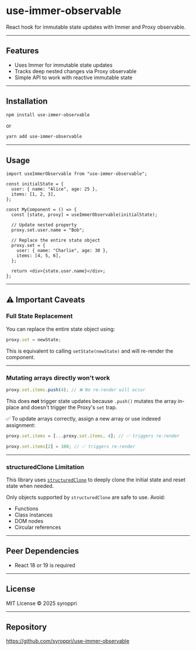 # use-immer-observable

React hook for immutable state updates with Immer and Proxy observable.

---

## Features

- Uses Immer for immutable state updates
- Tracks deep nested changes via Proxy observable
- Simple API to work with reactive immutable state

---

## Installation

```bash
npm install use-immer-observable
```

or

```bash
yarn add use-immer-observable
```

---

## Usage

```tsx
import useImmerObservable from "use-immer-observable";

const initialState = {
  user: { name: "Alice", age: 25 },
  items: [1, 2, 3],
};

const MyComponent = () => {
  const [state, proxy] = useImmerObservable(initialState);

  // Update nested property
  proxy.set.user.name = "Bob";

  // Replace the entire state object
  proxy.set = {
    user: { name: "Charlie", age: 30 },
    items: [4, 5, 6],
  };

  return <div>{state.user.name}</div>;
};
```

---

## ⚠️ Important Caveats

### Full State Replacement

You can replace the entire state object using:

```ts
proxy.set = newState;
```

This is equivalent to calling `setState(newState)` and will re-render the component.

---

### Mutating arrays directly won't work

```ts
proxy.set.items.push(4); // ❌ No re-render will occur
```

This does **not** trigger state updates because `.push()` mutates the array in-place and doesn't trigger the Proxy's `set` trap.

✅ To update arrays correctly, assign a new array or use indexed assignment:

```ts
proxy.set.items = [...proxy.set.items, 4]; // ✅ triggers re-render

proxy.set.items[2] = 100; // ✅ triggers re-render
```

---

### structuredClone Limitation

This library uses [`structuredClone`](https://developer.mozilla.org/en-US/docs/Web/API/structuredClone) to deeply clone the initial state and reset state when needed.

Only objects supported by `structuredClone` are safe to use. Avoid:

- Functions
- Class instances
- DOM nodes
- Circular references

---

## Peer Dependencies

- React 18 or 19 is required

---

## License

MIT License © 2025 syroppri

---

## Repository

https://github.com/syroppri/use-immer-observable
